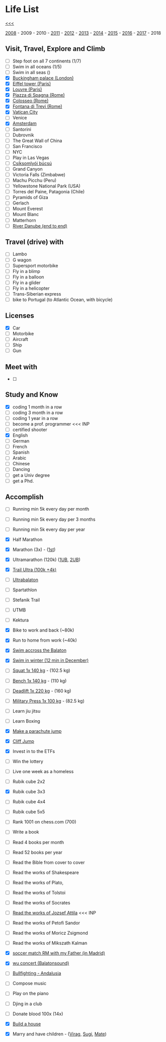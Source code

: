 
Life List
======

[<<<](https://github.com/ttltrk/0con/blob/master/README.MD)

[2008](https://github.com/ttltrk/ELSE/blob/master/LL/2008/LL_2008.MD) - 
2009 - 
2010 - 
[2011](https://github.com/ttltrk/ELSE/blob/master/LL/2011/LL_2011.MD) - 
[2012](https://github.com/ttltrk/ELSE/blob/master/LL/2012/LL_2012.MD) - 
[2013](https://github.com/ttltrk/ELSE/blob/master/LL/2013/LL_2013.MD) - 
[2014](https://github.com/ttltrk/ELSE/blob/master/LL/2014/LL_2014.MD) - 
[2015](https://github.com/ttltrk/ELSE/blob/master/LL/2015/LL_2015.MD) - 
[2016](https://github.com/ttltrk/ELSE/blob/master/LL/2016/LL_2016.MD) - 
[2017](https://github.com/ttltrk/ELSE/blob/master/LL/2017/LL_2017.MD) - 
2018

Visit, Travel, Explore and Climb
------

- [ ] Step foot on all 7 continents (1/7)
- [ ] Swim in all oceans (1/5)
- [ ] Swim in all seas ()
- [x] [Buckingham palace (London)](https://github.com/ttltrk/ELSE/blob/master/LL/2012/LL_2012.MD)
- [x] [Eiffel tower (Paris)](https://github.com/ttltrk/ELSE/blob/master/LL/2008/LL_2008.MD)
- [x] [Louvre (Paris)](https://github.com/ttltrk/ELSE/blob/master/LL/2008/LL_2008.MD)
- [x] [Piazza di Spagna (Rome)](https://github.com/ttltrk/ELSE/blob/master/LL/2012/LL_2012.MD)
- [x] [Colosseo (Rome)](https://github.com/ttltrk/ELSE/blob/master/LL/2012/LL_2012.MD)
- [x] [Fontana di Trevi (Rome)](https://github.com/ttltrk/ELSE/blob/master/LL/2012/LL_2012.MD)
- [x] [Vatican City](https://github.com/ttltrk/ELSE/blob/master/LL/2012/LL_2012.MD)
- [ ] Venice
- [x] [Amsterdam](https://github.com/ttltrk/ELSE/blob/master/LL/2017/LL_2017.MD)
- [ ] Santorini
- [ ] Dubrovnik
- [ ] The Great Wall of China
- [ ] San Francisco
- [ ] NYC
- [ ] Play in Las Vegas
- [ ] [Csíksomlyói búcsú](https://hu.wikipedia.org/wiki/Cs%C3%ADksomly%C3%B3i_b%C3%BAcs%C3%BA)
- [ ] Grand Canyon
- [ ] Victoria Falls (Zimbabwe)
- [ ] Machu Picchu (Peru)
- [ ] Yellowstone National Park (USA)
- [ ] Torres del Paine, Patagonia (Chile)
- [ ] Pyramids of Giza
- [ ] Gerlach
- [ ] Mount Everest
- [ ] Mount Blanc
- [ ] Matterhorn
- [ ] [River Danube (end to end)](http://www.danube-cycle-path.com/)

Travel (drive) with
------

- [ ] Lambo
- [ ] G wagon
- [ ] Supersport motorbike
- [ ] Fly in a blimp
- [ ] Fly in a balloon  
- [ ] Fly in a glider
- [ ] Fly in a helicopter
- [ ] Trans-Siberian express
- [ ] bike to Portugal (to Atlantic Ocean, with bicycle)

Licenses
------

- [x] Car
- [ ] Motorbike
- [ ] Aircraft
- [ ] Ship
- [ ] Gun

Meet with
------

- [ ] 

Study and Know
------

- [x] coding 1 month in a row
- [ ] coding 3 month in a row
- [ ] coding 1 year in a row
- [ ] become a prof. programmer <<< INP
- [ ] certified shooter 
- [x] English 
- [ ] German
- [ ] French
- [ ] Spanish
- [ ] Arabic
- [ ] Chinese
- [ ] Dancing
- [ ] get a Univ degree
- [ ] get a Phd.

Accomplish
------

- [ ] Running min 5k every day per month
- [ ] Running min 5k every day per 3 months
- [ ] Running min 5k every day per year
- [x] Half Marathon 
- [x] Marathon (3x) - ([1st](https://github.com/ttltrk/ELSE/blob/master/LL/2012/LL_2012.MD))
- [x] Ultramarathon (120k) ([1UB](https://github.com/ttltrk/ELSE/blob/master/LL/2013/LL_2013.MD), [2UB](https://github.com/ttltrk/ELSE/blob/master/LL/2014/LL_2014.MD))
- [x] [Trail Ultra (100k +4k)](https://github.com/ttltrk/ELSE/blob/master/LL/2013/LL_2013.MD)
- [ ] [Ultrabalaton](http://ultrabalaton.hu/?lang=en)
- [ ] Spartathlon
- [ ] Stefanik Trail
- [ ] UTMB
- [ ] Kektura
- [x] Bike to work and back (~80k)
- [x] Run to home from work (~40k)
- [x] [Swim accross the Balaton]((https://github.com/ttltrk/ELSE/blob/master/LL/2011/LL_2011.MD))
- [x] [Swim in winter (12 min in December)](https://github.com/ttltrk/ELSE/blob/master/LL/2012/LL_2012.MD)
- [ ] [Squat 1x 140 kg](https://github.com/ttltrk/ELSE/blob/master/PWR/PWR_STS.MD) - (102.5 kg)
- [ ] [Bench 1x 140 kg](https://github.com/ttltrk/ELSE/blob/master/PWR/PWR_STS.MD) - (110 kg)
- [ ] [Deadlift 1x 220 kg](https://github.com/ttltrk/ELSE/blob/master/PWR/PWR_STS.MD) - (160 kg)
- [ ] [Military Press 1x 100 kg](https://github.com/ttltrk/ELSE/blob/master/PWR/PWR_STS.MD) - (82.5 kg)
- [ ] Learn jiu jitsu
- [ ] Learn Boxing
- [x] [Make a parachute jump](https://github.com/ttltrk/ELSE/blob/master/LL/2013/LL_2013.MD)
- [x] [Cliff Jump](https://github.com/ttltrk/ELSE/blob/master/LL/2016/LL_2016.MD)
- [x] Invest in to the ETFs
- [ ] Win the lottery
- [ ] Live one week as a homeless
- [ ] Rubik cube 2x2
- [x] Rubik cube 3x3
- [ ] Rubik cube 4x4
- [ ] Rubik cube 5x5
- [ ] Rank 1001 on chess.com (700)
- [ ] Write a book
- [ ] Read 4 books per month
- [ ] Read 52 books per year
- [ ] Read the Bible from cover to cover
- [ ] Read the works of Shakespeare
- [ ] Read the works of Plato, 
- [ ] Read the works of Tolstoi
- [ ] Read the works of Socrates
- [ ] [Read the works of Jozsef Attila](http://mek.niif.hu/00700/00708/html/) <<< INP
- [ ] Read the works of Petofi Sandor
- [ ] Read the works of Moricz Zsigmond
- [ ] Read the works of Mikszath Kalman
- [x] [soccer match RM with my Father (in Madrid)](https://github.com/ttltrk/ELSE/blob/master/LL/2015/LL_2015.MD)
- [x] [wu concert (Balatonsound)](https://github.com/ttltrk/ELSE/blob/master/LL/2013/LL_2013.MD)
- [ ] [Bullfighting - Andalusia](https://github.com/ttltrk/ELSE/blob/master/LL/2012/LL_2012.MD)
- [ ] Compose music
- [ ] Play on the piano
- [ ] Djing in a club
- [ ] Donate blood 100x (14x)
- [x] [Build a house](https://github.com/ttltrk/ELSE/blob/master/LL/2017/LL_2017.MD)
- [x] Marry and have children - ([Virag](https://github.com/ttltrk/ELSE/blob/master/LL/2012/LL_2012.MD), [Sugi](https://github.com/ttltrk/ELSE/blob/master/LL/2015/LL_2015.MD), [Mate](https://github.com/ttltrk/ELSE/blob/master/LL/2017/LL_2017.MD))









